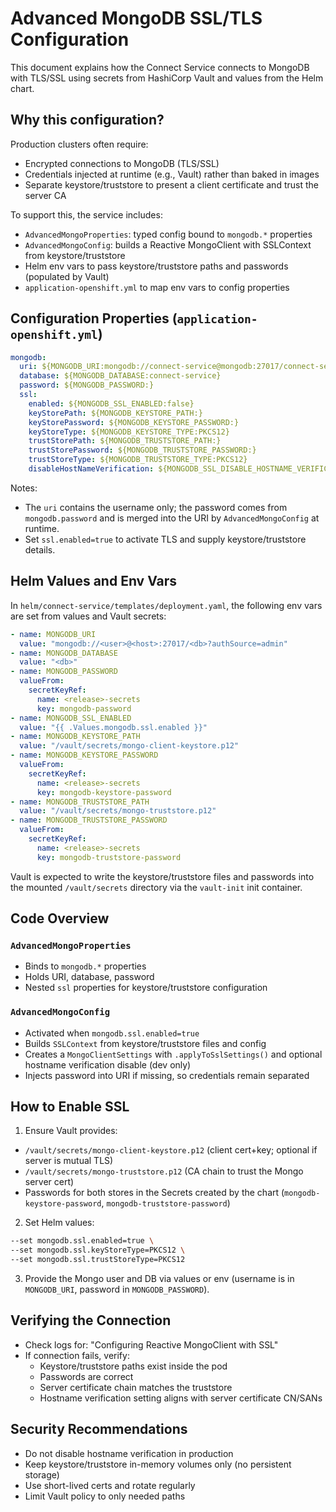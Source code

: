 # Advanced MongoDB SSL/TLS Configuration

This document explains how the Connect Service connects to MongoDB with TLS/SSL using secrets from HashiCorp Vault and values from the Helm chart.

## Why this configuration?

Production clusters often require:
- Encrypted connections to MongoDB (TLS/SSL)
- Credentials injected at runtime (e.g., Vault) rather than baked in images
- Separate keystore/truststore to present a client certificate and trust the server CA

To support this, the service includes:
- `AdvancedMongoProperties`: typed config bound to `mongodb.*` properties
- `AdvancedMongoConfig`: builds a Reactive MongoClient with SSLContext from keystore/truststore
- Helm env vars to pass keystore/truststore paths and passwords (populated by Vault)
- `application-openshift.yml` to map env vars to config properties

## Configuration Properties (`application-openshift.yml`)

```yaml
mongodb:
  uri: ${MONGODB_URI:mongodb://connect-service@mongodb:27017/connect-service?authSource=admin}
  database: ${MONGODB_DATABASE:connect-service}
  password: ${MONGODB_PASSWORD:}
  ssl:
    enabled: ${MONGODB_SSL_ENABLED:false}
    keyStorePath: ${MONGODB_KEYSTORE_PATH:}
    keyStorePassword: ${MONGODB_KEYSTORE_PASSWORD:}
    keyStoreType: ${MONGODB_KEYSTORE_TYPE:PKCS12}
    trustStorePath: ${MONGODB_TRUSTSTORE_PATH:}
    trustStorePassword: ${MONGODB_TRUSTSTORE_PASSWORD:}
    trustStoreType: ${MONGODB_TRUSTSTORE_TYPE:PKCS12}
    disableHostNameVerification: ${MONGODB_SSL_DISABLE_HOSTNAME_VERIFICATION:false}
```

Notes:
- The `uri` contains the username only; the password comes from `mongodb.password` and is merged into the URI by `AdvancedMongoConfig` at runtime.
- Set `ssl.enabled=true` to activate TLS and supply keystore/truststore details.

## Helm Values and Env Vars

In `helm/connect-service/templates/deployment.yaml`, the following env vars are set from values and Vault secrets:

```yaml
- name: MONGODB_URI
  value: "mongodb://<user>@<host>:27017/<db>?authSource=admin"
- name: MONGODB_DATABASE
  value: "<db>"
- name: MONGODB_PASSWORD
  valueFrom:
    secretKeyRef:
      name: <release>-secrets
      key: mongodb-password
- name: MONGODB_SSL_ENABLED
  value: "{{ .Values.mongodb.ssl.enabled }}"
- name: MONGODB_KEYSTORE_PATH
  value: "/vault/secrets/mongo-client-keystore.p12"
- name: MONGODB_KEYSTORE_PASSWORD
  valueFrom:
    secretKeyRef:
      name: <release>-secrets
      key: mongodb-keystore-password
- name: MONGODB_TRUSTSTORE_PATH
  value: "/vault/secrets/mongo-truststore.p12"
- name: MONGODB_TRUSTSTORE_PASSWORD
  valueFrom:
    secretKeyRef:
      name: <release>-secrets
      key: mongodb-truststore-password
```

Vault is expected to write the keystore/truststore files and passwords into the mounted `/vault/secrets` directory via the `vault-init` init container.

## Code Overview

### `AdvancedMongoProperties`
- Binds to `mongodb.*` properties
- Holds URI, database, password
- Nested `ssl` properties for keystore/truststore configuration

### `AdvancedMongoConfig`
- Activated when `mongodb.ssl.enabled=true`
- Builds `SSLContext` from keystore/truststore files and config
- Creates a `MongoClientSettings` with `.applyToSslSettings()` and optional hostname verification disable (dev only)
- Injects password into URI if missing, so credentials remain separated

## How to Enable SSL

1) Ensure Vault provides:
- `/vault/secrets/mongo-client-keystore.p12` (client cert+key; optional if server is mutual TLS)
- `/vault/secrets/mongo-truststore.p12` (CA chain to trust the Mongo server cert)
- Passwords for both stores in the Secrets created by the chart (`mongodb-keystore-password`, `mongodb-truststore-password`)

2) Set Helm values:

```bash
--set mongodb.ssl.enabled=true \
--set mongodb.ssl.keyStoreType=PKCS12 \
--set mongodb.ssl.trustStoreType=PKCS12
```

3) Provide the Mongo user and DB via values or env (username is in `MONGODB_URI`, password in `MONGODB_PASSWORD`).

## Verifying the Connection

- Check logs for: "Configuring Reactive MongoClient with SSL"
- If connection fails, verify:
  - Keystore/truststore paths exist inside the pod
  - Passwords are correct
  - Server certificate chain matches the truststore
  - Hostname verification setting aligns with server certificate CN/SANs

## Security Recommendations

- Do not disable hostname verification in production
- Keep keystore/truststore in-memory volumes only (no persistent storage)
- Use short-lived certs and rotate regularly
- Limit Vault policy to only needed paths


